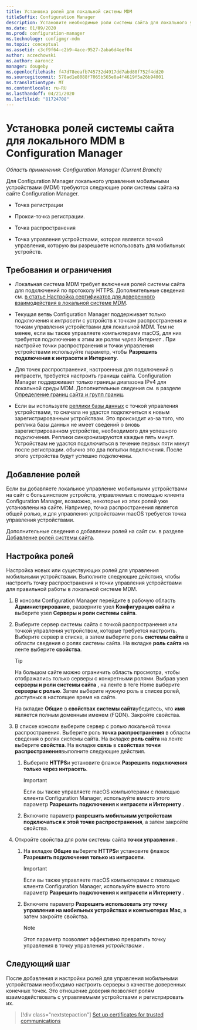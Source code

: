 ```yaml
---
title: Установка ролей для локальной системы MDM
titleSuffix: Configuration Manager
description: Установите необходимые роли системы сайта для локального управления мобильными устройствами (MDM) в Configuration Manager.
ms.date: 01/09/2020
ms.prod: configuration-manager
ms.technology: configmgr-mdm
ms.topic: conceptual
ms.assetid: c3cf9f64-c2b9-4ace-9527-2aba6d4eef04
author: aczechowski
ms.author: aaroncz
manager: dougeby
ms.openlocfilehash: f47d78eeafb745732d4917dd7abd80f752f4dd20
ms.sourcegitcommit: 578ad1e8088f7065b565e8a4f4619f5a26b94001
ms.translationtype: MT
ms.contentlocale: ru-RU
ms.lasthandoff: 04/21/2020
ms.locfileid: "81724708"
---
```

# <a name="install-site-system-roles-for-on-premises-mdm-in-configuration-manager"></a>Установка ролей системы сайта для локального MDM в Configuration Manager

*Область применения: Configuration Manager (Current Branch)*

Для Configuration Manager локального управления мобильными устройствами (MDM) требуются следующие роли системы сайта на сайте Configuration Manager.

- Точка регистрации

- Прокси-точка регистрации.

- Точка распространения

- Точка управления устройствами, которая является точкой управления, которую вы разрешаете использовать для мобильных устройств.

## <a name="requirements-and-limitations"></a>Требования и ограничения

- Локальная система MDM требует включения ролей системы сайта для подключений по протоколу HTTPS. Дополнительные сведения см. [в статье Настройка сертификатов для доверенного взаимодействия в локальной системе MDM](set-up-certificates-on-premises-mdm.md).

- Текущая ветвь Configuration Manager поддерживает только подключения к *интрасети* с устройств к точкам распространения и точкам управления устройствами для локальной MDM. Тем не менее, если вы также управляете компьютерами macOS, для них требуется подключение к этим же ролям *через Интернет* . При настройке точки распространения и точки управления устройствами используйте параметр, чтобы **Разрешить подключения к интрасети и Интернету**.

- Для точек распространения, настроенных для подключений в интрасети, требуется настроить границы сайта. Configuration Manager поддерживает только границы диапазона IPv4 для локальной среды MDM. Дополнительные сведения см. в разделе [Определение границ сайта и групп границ](../../core/servers/deploy/configure/define-site-boundaries-and-boundary-groups.md).

- Если вы используете [реплики базы данных](../../core/servers/deploy/configure/database-replicas-for-management-points.md) с точкой управления устройствами, то сначала не удастся подключиться к новым зарегистрированным устройствам. Это происходит из-за того, что реплика базы данных не имеет сведений о вновь зарегистрированном устройстве, необходимого для успешного подключения. Реплики синхронизируются каждые пять минут. Устройствам не удастся подключиться в течение первых пяти минут после регистрации. обычно это два попытки подключения. После этого устройства будут успешно подключены.

## <a name="add-roles"></a>Добавление ролей

Если вы добавляете локальное управление мобильными устройствами на сайт с большинством устройств, управляемых с помощью клиента Configuration Manager, возможно, некоторые из этих ролей уже установлены на сайте. Например, точка распространения является общей ролью, и для управления устройствами macOS требуется точка управления устройствами.

Дополнительные сведения о добавлении ролей на сайт см. в разделе [Добавление ролей системы сайта](../../core/servers/deploy/configure/install-site-system-roles.md).

## <a name="configure-roles"></a>Настройка ролей

Настройка новых или существующих ролей для управления мобильными устройствами. Выполните следующие действия, чтобы настроить точку распространения и точки управления устройствами для правильной работы в локальной системе MDM.

1. В консоли Configuration Manager перейдите в рабочую область **Администрирование**, разверните узел **Конфигурация сайта** и выберите узел **Серверы и роли системы сайта**.

1. Выберите сервер системы сайта с точкой распространения или точкой управления устройством, которые требуется настроить. Выберите сервер в списке, а затем выберите роль **системы сайта** в области сведения о ролях системы сайта. На вкладке **роль сайта** на ленте выберите **свойства**.

    > [!TIP]
    > На большом сайте можно ограничить область просмотра, чтобы отображались только серверы с конкретными ролями. Выбрав узел **серверы и роли системы сайта** , на ленте в теге Home выберите **серверы с ролью**. Затем выберите нужную роль в списке ролей, доступных в настоящее время на сайте.

    На вкладке **Общие** в **свойствах системы сайта**убедитесь, что **имя** является полным доменным именем (FQDN). Закройте свойства.

1. В списке консоли выберите сервер с ролью локальной точки распространения. Выберите роль **точка распространения** в области сведения о ролях системы сайта. На вкладке **роль сайта** на ленте выберите **свойства**. На вкладке **связь** в **свойствах точки распространения**выполните следующие действия.

    1. Выберите **HTTPS**и установите флажок **Разрешить подключения только через интрасеть**.

        > [!IMPORTANT]
        > Если вы также управляете macOS компьютерами с помощью клиента Configuration Manager, используйте вместо этого параметр **Разрешить подключения к интрасети и Интернету** .

    1. Включите параметр **разрешить мобильным устройствам подключаться к этой точке распространения**, а затем закройте свойства.

1. Откройте свойства для роли системы сайта **точки управления** .

    1. На вкладке **Общие** выберите **HTTPS**и установите флажок **Разрешить подключения только из интрасети**.

        > [!IMPORTANT]
        > Если вы также управляете macOS компьютерами с помощью клиента Configuration Manager, используйте вместо этого параметр **Разрешить подключения к интрасети и Интернету** .

    1. Включите параметр **Разрешить использовать эту точку управления на мобильных устройствах и компьютерах Mac**, а затем закройте свойства.

        > [!NOTE]
        > Этот параметр позволяет эффективно превратить точку управления в точку управления *устройствами* .  

## <a name="next-step"></a>Следующий шаг

После добавления и настройки ролей для управления мобильными устройствами необходимо настроить серверы в качестве доверенных конечных точек. Это отношение доверия позволяет ролям взаимодействовать с управляемыми устройствами и регистрировать их.

> [!div class="nextstepaction"]
> [Set up certificates for trusted communications](set-up-certificates-on-premises-mdm.md)
